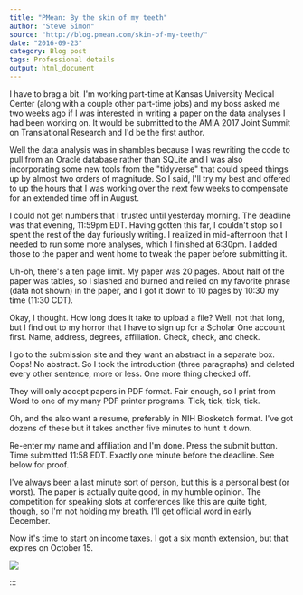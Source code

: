```yaml
---
title: "PMean: By the skin of my teeth"
author: "Steve Simon"
source: "http://blog.pmean.com/skin-of-my-teeth/"
date: "2016-09-23"
category: Blog post
tags: Professional details
output: html_document
---
```


I have to brag a bit. I'm working part-time at Kansas University Medical
Center (along with a couple other part-time jobs) and my boss asked me
two weeks ago if I was interested in writing a paper on the data
analyses I had been working on. It would be submitted to the AMIA 2017
Joint Summit on Translational Research and I'd be the first author.


<!---More--->

Well the data analysis was in shambles because I was rewriting the code
to pull from an Oracle database rather than SQLite and I was also
incorporating some new tools from the "tidyverse" that could speed
things up by almost two orders of magnitude. So I said, I'll try my best
and offered to up the hours that I was working over the next few weeks
to compensate for an extended time off in August.

I could not get numbers that I trusted until yesterday morning. The
deadline was that evening, 11:59pm EDT. Having gotten this far, I
couldn't stop so I spent the rest of the day furiously writing. I
realized in mid-afternoon that I needed to run some more analyses, which
I finished at 6:30pm. I added those to the paper and went home to tweak
the paper before submitting it.

Uh-oh, there's a ten page limit. My paper was 20 pages. About half of
the paper was tables, so I slashed and burned and relied on my favorite
phrase (data not shown) in the paper, and I got it down to 10 pages by
10:30 my time (11:30 CDT).

Okay, I thought. How long does it take to upload a file? Well, not that
long, but I find out to my horror that I have to sign up for a Scholar
One account first. Name, address, degrees, affiliation. Check, check,
and check.

I go to the submission site and they want an abstract in a separate box.
Oops! No abstract. So I took the introduction (three paragraphs) and
deleted every other sentence, more or less. One more thing checked off.

They will only accept papers in PDF format. Fair enough, so I print from
Word to one of my many PDF printer programs. Tick, tick, tick, tick.

Oh, and the also want a resume, preferably in NIH Biosketch format. I've
got dozens of these but it takes another five minutes to hunt it down.

Re-enter my name and affiliation and I'm done. Press the submit button.
Time submitted 11:58 EDT. Exactly one minute before the deadline. See
below for proof.

I've always been a last minute sort of person, but this is a personal
best (or worst). The paper is actually quite good, in my humble opinion.
The competition for speaking slots at conferences like this are quite
tight, though, so I'm not holding my breath. I'll get official word in
early December.

Now it's time to start on income taxes. I got a six month extension, but
that expires on October 15.

![](../../images/skin-of-my-teeth01.png)


:::


